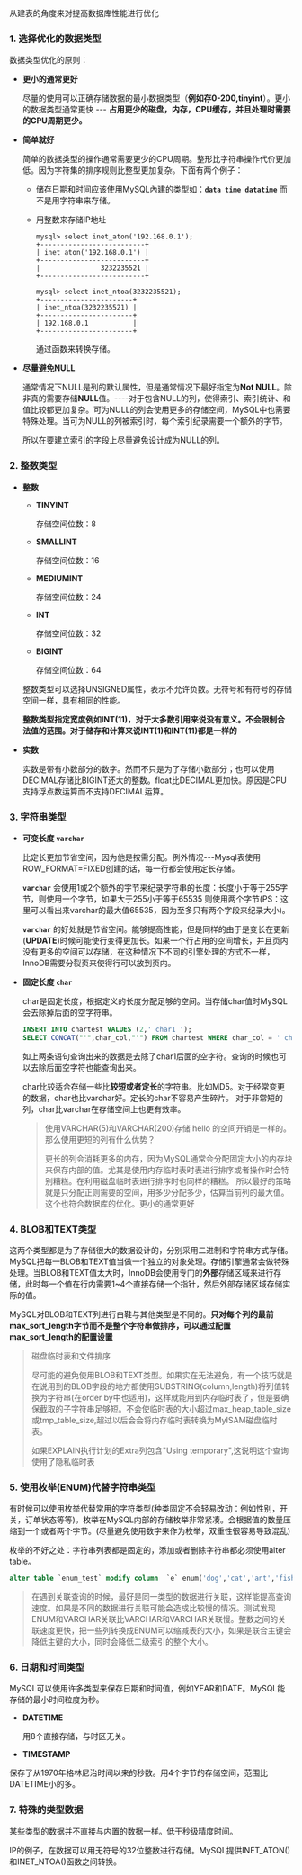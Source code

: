 从建表的角度来对提高数据库性能进行优化

### 1. 选择优化的数据类型

数据类型优化的原则：

- **更小的通常更好**

  尽量的使用可以正确存储数据的最小数据类型（**例如存0-200,tinyint**）。更小的数据类型通常更快 --- **占用更少的磁盘，内存，CPU缓存，并且处理时需要的CPU周期更少。**

- **简单就好**

  简单的数据类型的操作通常需要更少的CPU周期。整形比字符串操作代价更加低。因为字符集的排序规则比整型更加复杂。下面有两个例子：

  - 储存日期和时间应该使用MySQL內建的类型如：**`data time datatime`** 而不是用字符串来存储。

  - 用整数来存储IP地址

    ```mysql
    mysql> select inet_aton('192.168.0.1');
    +--------------------------+
    | inet_aton('192.168.0.1') |
    +--------------------------+
    |               3232235521 |
    +--------------------------+
    ```

    ```mysql
    mysql> select inet_ntoa(3232235521);
    +-----------------------+
    | inet_ntoa(3232235521) |
    +-----------------------+
    | 192.168.0.1           |
    +-----------------------+
    ```

    通过函数来转换存储。

- **尽量避免NULL**

  通常情况下NULL是列的默认属性，但是通常情况下最好指定为**Not NULL**。除非真的需要存储**NULL**值。----对于包含NULL的列，使得索引、索引统计、和值比较都更加复杂。可为NULL的列会使用更多的存储空间，MySQL中也需要特殊处理。当可为NULL的列被索引时，每个索引纪录需要一个额外的字节。

  所以在要建立索引的字段上尽量避免设计成为NULL的列。

### 2. 整数类型

- **整数**

  - **TINYINT**

    存储空间位数：8

  - **SMALLINT**

    存储空间位数：16

  - **MEDIUMINT**

    存储空间位数：24

  - **INT**

    存储空间位数：32

  - **BIGINT**

    存储空间位数：64

  整数类型可以选择UNSIGNED属性，表示不允许负数。无符号和有符号的存储空间一样，具有相同的性能。

  **整数类型指定宽度例如INT(11)，对于大多数引用来说没有意义。不会限制合法值的范围。对于储存和计算来说INT(1)和INT(11)都是一样的**

- **实数**

  实数是带有小数部分的数字。然而不只是为了存储小数部分；也可以使用DECIMAL存储比BIGINT还大的整数。float比DECIMAL更加快。原因是CPU支持浮点数运算而不支持DECIMAL运算。

### 3. 字符串类型

- **可变长度 `varchar`**

  比定长更加节省空间，因为他是按需分配。例外情况---Mysql表使用ROW_FORMAT=FIXED创建的话，每一行都会使用定长存储。

  **`varchar`** 会使用1或2个额外的字节来纪录字符串的长度：长度小于等于255字节，则使用一个字节，如果大于255小于等于65535 则使用两个字节(PS：这里可以看出来varchar的最大值65535，因为至多只有两个字段来纪录大小)。

    **`varchar`** 的好处就是节省空间。能够提高性能，但是同样的由于是变长在更新(**UPDATE**)时候可能使行变得更加长。如果一个行占用的空间增长，并且页内没有更多的空间可以存储，在这种情况下不同的引擎处理的方式不一样，InnoDB需要分裂页来使得行可以放到页内。

- **固定长度 `char`**

  char是固定长度，根据定义的长度分配足够的空间。当存储char值时MySQL会去除掉后面的空字符串。

  ```sql
  INSERT INTO chartest VALUES (2,' char1 ');
  SELECT CONCAT("'",char_col,"'") FROM chartest WHERE char_col = ' char1 ';
  ```

  如上两条语句查询出来的数据是去除了char1后面的空字符。查询的时候也可以去除后面空字符也能查询出来。

  char比较适合存储一些比**较短或者定长**的字符串。比如MD5。对于经常变更的数据，char也比varchar好。定长的char不容易产生碎片。 对于非常短的列，char比varchar在存储空间上也更有效率。

  > 使用VARCHAR(5)和VARCHAR(200)存储 hello 的空间开销是一样的。那么使用更短的列有什么优势？
  >
  > 更长的列会消耗更多的内存，因为MySQL通常会分配固定大小的内存块来保存内部的值。尤其是使用内存临时表时表进行排序或者操作时会特别糟糕。在利用磁盘临时表进行排序时也同样的糟糕。
  > 所以最好的策略就是只分配正则需要的空间，用多少分配多少，估算当前列的最大值。这个也符合数据库的优化。更小的通常更好

### 4. BLOB和TEXT类型

这两个类型都是为了存储很大的数据设计的，分别采用二进制和字符串方式存储。MySQL把每一BLOB和TEXT值当做一个独立的对象处理。存储引擎通常会做特殊处理。当BLOB和TEXT值太大时，InnoDB会使用专门的**外部**存储区域来进行存储，此时每一个值在行内需要1~4个直接存储一个指针，然后外部存储区域存储实际的值。

MySQL对BLOB和TEXT列进行白鞋与其他类型是不同的。**只对每个列的最前max_sort_length字节而不是整个字符串做排序，可以通过配置max_sort_length的配置设置**

> 磁盘临时表和文件排序
>
> 尽可能的避免使用BLOB和TEXT类型。如果实在无法避免，有一个技巧就是在说用到的BLOB字段的地方都使用SUBSTRING(column,length)将列值转换为字符串(在order by中也适用)，这样就能用到内存临时表了，但是要确保截取的子字符串足够短。不会使临时表的大小超过max_heap_table_size或tmp_table_size,超过以后会会将内存临时表转换为MyISAM磁盘临时表。
>
> 如果EXPLAIN执行计划的Extra列包含"Using temporary",这说明这个查询使用了隐私临时表

### 5. 使用枚举(ENUM)代替字符串类型

有时候可以使用枚举代替常用的字符类型(种类固定不会轻易改动：例如性别，开关，订单状态等等)。枚举在MySQL内部的存储枚举非常紧凑。会根据值的数量压缩到一个或者两个字节。(尽量避免使用数字来作为枚举，双重性很容易导致混乱)

枚举的不好之处：字符串列表都是固定的，添加或者删除字符串都必须使用alter table。

```sql
alter table `enum_test` modify column  `e` enum('dog','cat','ant','fish');
```

> 在遇到关联查询的时候，最好是同一类型的数据进行关联，这样能提高查询速度。如果是不同的数据进行关联可能会造成比较慢的情况。测试发现ENUM和VARCHAR关联比VARCHAR和VARCHAR关联慢。整数之间的关联速度更快，把一些列转换成ENUM可以缩减表的大小，如果是联合主键会降低主键的大小，同时会降低二级索引的整个大小。

### 6. 日期和时间类型

MySQL可以使用许多类型来保存日期和时间值，例如YEAR和DATE。MySQL能存储的最小时间粒度为秒。

- **DATETIME**

  用8个直接存储，与时区无关。

- **TIMESTAMP**

​      保存了从1970年格林尼治时间以来的秒数。用4个字节的存储空间，范围比DATETIME小的多。

### 7.  特殊的类型数据

某些类型的数据并不直接与内置的数据一样。低于秒级精度时间。

IP的例子，在数据可以用无符号的32位整数进行存储。MySQL提供INET_ATON()和INET_NTOA()函数之间转换。